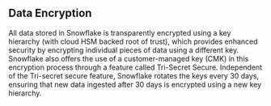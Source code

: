 ## Data Encryption

All data stored in Snowflake is transparently encrypted using a key hierarchy (with cloud HSM backed root of trust), which provides enhanced security by encrypting individual pieces of data using a different key. Snowflake also offers the use of a customer-managed key (CMK) in this encryption process through a feature called Tri-Secret Secure. Independent of the Tri-secret secure feature, Snowflake rotates the keys every 30 days, ensuring that new data ingested after 30 days is encrypted using a new key hierarchy.
